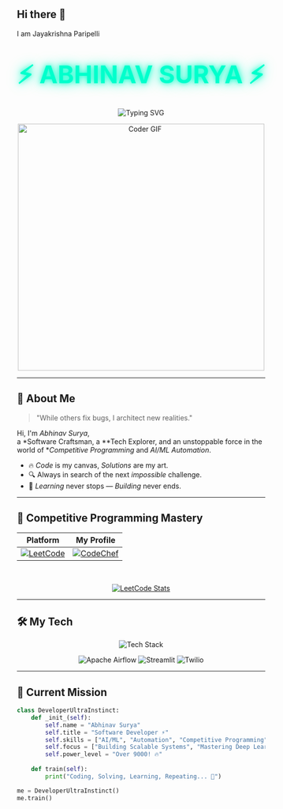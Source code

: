 ## Hi there 👋

<!--
**Jayakrishna14s/Jayakrishna14s** is a ✨ _special_ ✨ repository because its `README.md` (this file) appears on your GitHub profile.

Here are some ideas to get you started:

- 🔭 I’m currently working on ...
- 🌱 I’m currently learning ...
- 👯 I’m looking to collaborate on ...
- 🤔 I’m looking for help with ...
- 💬 Ask me about ...
- 📫 How to reach me: ...
- 😄 Pronouns: ...
- ⚡ Fun fact: ...
-->


I am Jayakrishna Paripelli


# <div align="center" style="font-size: 50px; font-weight: bold; color: #00FFCC; text-shadow: 0px 0px 10px rgba(0, 255, 204, 0.8), 0px 0px 20px rgba(0, 255, 204, 0.6), 0px 0px 30px rgba(0, 255, 204, 0.4);">⚡ ABHINAV SURYA ⚡</div>



<div align="center">
  
  ![Typing SVG](https://readme-typing-svg.herokuapp.com?font=Fira+Code&size=22&pause=1000&color=00C2FF&center=true&vCenter=true&random=false&width=550&lines=Tech+Enthusiast+%7C+Software+Developer;AI%2FML+Explorer+%7C+Competitive+Programmer;Turning+%E2%98%95+into+code+%26+debugging+dreams!)

  <img src="https://media.giphy.com/media/SWoSkN6DxTszqIKEqv/giphy.gif" alt="Coder GIF" width="500">
  
</div>

---

## 🚀 About Me

> "While others fix bugs, I architect new realities."

Hi, I'm *Abhinav Surya*,  
a *Software Craftsman, a **Tech Explorer, and an unstoppable force in the world of **Competitive Programming* and *AI/ML Automation*.

- 🔥 *Code* is my canvas, *Solutions* are my art.
- 🔍 Always in search of the next *impossible* challenge.
- 🧠 *Learning* never stops — *Building* never ends.

---

## 🧠 Competitive Programming Mastery

<div align="center">

| Platform | My Profile |
|:---:|:---:|
| [![LeetCode](https://img.shields.io/badge/LeetCode-FFA116?style=for-the-badge&logo=leetcode&logoColor=black)](https://leetcode.com/abhinavsurya/) | [![CodeChef](https://img.shields.io/badge/CodeChef-5B4638?style=for-the-badge&logo=codechef&logoColor=white)](https://www.codechef.com/users/abhinavsurya) | [![Codeforces](https://img.shields.io/badge/Codeforces-1F8ACB?style=for-the-badge&logo=codeforces&logoColor=white)](https://codeforces.com/profile/abhinavsurya) |

<br>

[![LeetCode Stats](https://leetcard.jacoblin.cool/abhinavsurya?theme=unicorn&font=Fira+Code&ext=contest)](https://leetcode.com/abhinavsurya/)

</div>

---

## 🛠 My Tech 

<div align="center">
  
  <img src="https://skillicons.dev/icons?i=cpp,python,java,html,css,js,django,bootstrap,docker,postgres,git" alt="Tech Stack" />
  
</div>

<p align="center">
  <img src="https://img.shields.io/badge/Apache%20Airflow-017CEE?style=for-the-badge&logo=apacheairflow&logoColor=white" alt="Apache Airflow" />
  <img src="https://img.shields.io/badge/Streamlit-FF4B4B?style=for-the-badge&logo=streamlit&logoColor=white" alt="Streamlit" />
  <img src="https://img.shields.io/badge/Twilio-F22F46?style=for-the-badge&logo=twilio&logoColor=white" alt="Twilio" />
</p>

---

## 🌟 Current Mission

```python
class DeveloperUltraInstinct:
    def _init_(self):
        self.name = "Abhinav Surya"
        self.title = "Software Developer ⚡"
        self.skills = ["AI/ML", "Automation", "Competitive Programming"]
        self.focus = ["Building Scalable Systems", "Mastering Deep Learning"]
        self.power_level = "Over 9000! 🔥"
    
    def train(self):
        print("Coding, Solving, Learning, Repeating... 🚀")

me = DeveloperUltraInstinct()
me.train()
